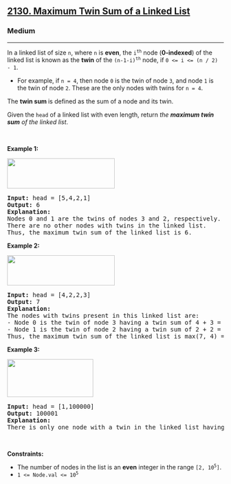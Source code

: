 <h2><a href="https://leetcode.com/problems/maximum-twin-sum-of-a-linked-list/">2130. Maximum Twin Sum of a Linked List</a></h2><h3>Medium</h3><hr><div><p>In a linked list of size <code>n</code>, where <code>n</code> is <strong>even</strong>, the <code>i<sup>th</sup></code> node (<strong>0-indexed</strong>) of the linked list is known as the <strong>twin</strong> of the <code>(n-1-i)<sup>th</sup></code> node, if <code>0 &lt;= i &lt;= (n / 2) - 1</code>.</p>

<ul>
	<li>For example, if <code>n = 4</code>, then node <code>0</code> is the twin of node <code>3</code>, and node <code>1</code> is the twin of node <code>2</code>. These are the only nodes <bvtag class=""><bvtag class="memorize_new_word bv_leetcode_com bv_browserName_google_chrome  burning_vocabulary  _id_1594940668588">with</bvtag></bvtag> twins for <code>n = 4</code>.</li>
</ul>

<p class="bv-p-translate">The <strong>twin sum </strong>is defined as the sum of a node and its twin.<bv-p-translate-btn class="bv-p-translate-btn" title="Burning Vocabulary translation" style="left: -28px; display: none;">↳</bv-p-translate-btn></p>

<p class="bv-p-translate">Given the <code>head</code> of a linked list <bvtag class=""><bvtag class="memorize_new_word bv_leetcode_com bv_browserName_google_chrome  burning_vocabulary  _id_1594940668588">with</bvtag></bvtag> even length, return <em>the <strong>maximum twin sum</strong> of the linked list</em>.<bv-p-translate-btn class="bv-p-translate-btn" title="Burning Vocabulary translation" style="left: -28px; display: none;">↳</bv-p-translate-btn></p>

<p>&nbsp;</p>
<p><strong class="example">Example 1:</strong></p>
<img alt="" src="https://assets.leetcode.com/uploads/2021/12/03/eg1drawio.png" style="width: 250px; height: 70px;">
<pre><strong>Input:</strong> head = [5,4,2,1]
<strong>Output:</strong> 6
<strong>Explanation:</strong>
Nodes 0 and 1 are the twins of nodes 3 and 2, respectively. All have twin sum = 6.
There are no other nodes <bvtag class=""><bvtag class="memorize_new_word bv_leetcode_com bv_browserName_google_chrome  burning_vocabulary  _id_1594940668588">with</bvtag></bvtag> twins in the linked list.
Thus, the maximum twin sum of the linked list is 6. 
</pre>

<p><strong class="example">Example 2:</strong></p>
<img alt="" src="https://assets.leetcode.com/uploads/2021/12/03/eg2drawio.png" style="width: 250px; height: 70px;">
<pre><strong>Input:</strong> head = [4,2,2,3]
<strong>Output:</strong> 7
<strong>Explanation:</strong>
The nodes <bvtag class=""><bvtag class="memorize_new_word bv_leetcode_com bv_browserName_google_chrome  burning_vocabulary  _id_1594940668588">with</bvtag></bvtag> twins present in this linked list are:
- Node 0 is the twin of node 3 having a twin sum of 4 + 3 = 7.
- Node 1 is the twin of node 2 having a twin sum of 2 + 2 = 4.
Thus, the maximum twin sum of the linked list is max(7, 4) = 7. 
</pre>

<p><strong class="example">Example 3:</strong></p>
<img alt="" src="https://assets.leetcode.com/uploads/2021/12/03/eg3drawio.png" style="width: 200px; height: 88px;">
<pre><strong>Input:</strong> head = [1,100000]
<strong>Output:</strong> 100001
<strong>Explanation:</strong>
There is only one node <bvtag class=""><bvtag class="memorize_new_word bv_leetcode_com bv_browserName_google_chrome  burning_vocabulary  _id_1594940668588">with</bvtag></bvtag> a twin in the linked list having twin sum of 1 + 100000 = 100001.
</pre>

<p>&nbsp;</p>
<p><strong>Constraints:</strong></p>

<ul>
	<li>The number of nodes in the list is an <strong>even</strong> integer in the range <code>[2, 10<sup>5</sup>]</code>.</li>
	<li><code>1 &lt;= Node.val &lt;= 10<sup>5</sup></code></li>
</ul>
</div>